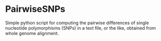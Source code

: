 # PairwiseSNPs
Simple python script for computing the pairwise differences of single nucleotide polymorphisms (SNPs) in a text file, or the like, obtained from whole genome alignment.  
